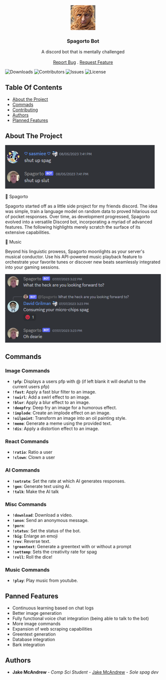 <br/>
<p align="center">
  <a href="https://github.com/Jake-mc221/Spag">
    <img src="images/avatar.jpg" alt="Logo" width="80" height="80">
  </a>

  <h3 align="center">Spagorto Bot</h3>

  <p align="center">
    A discord bot that is mentally challenged 
    <br/>
    <br/>
    <a href="https://github.com/Jake-mc221/Spag/issues">Report Bug</a>
    .
    <a href="https://github.com/Jake-mc221/Spag/issues">Request Feature</a>
  </p>
</p>

![Downloads](https://img.shields.io/github/downloads/Jake-mc221/Spag/total) ![Contributors](https://img.shields.io/github/contributors/Jake-mc221/Spag?color=dark-green) ![Issues](https://img.shields.io/github/issues/Jake-mc221/Spag) ![License](https://img.shields.io/github/license/Jake-mc221/Spag) 

## Table Of Contents

* [About the Project](#about-the-project)
* [Commads](#commands)
* [Contributing](#contributing)
* [Authors](#authors)
* [Planned Features](#planned-features)

## About The Project

![Screen Shot](images/1.png
)


🤖 Spagorto

Spagorto started off as a little side project for my friends discord. The idea was simple, train a language model on random data to proved hilarious out of pocket responses. Over time, as development progressed, Spagorto evolved into a versatile Discord bot, incorporating a myriad of advanced features. The following highlights merely scratch the surface of its extensive capabilities. 

🎵 Music 

Beyond his linguistic prowess, Spagorto moonlights as your server's musical conductor. Use his API-powered music playback feature to orchestrate your favorite tunes or discover new beats seamlessly integrated into your gaming sessions.

![Screen Shot](images/3.png)


## Commands

### Image Commands

- **`!pfp`**: Displays a users pfp with @ (if left blank it will deafult to the current users pfp)
- **`!fast`**: Apply a fast blur filter to an image.
- **`!swirl`**: Add a swirl effect to an image.
- **`!blur`**: Apply a blur effect to an image.
- **`!deepfry`**: Deep fry an image for a humorous effect.
- **`!implode`**: Create an implode effect on an image.
- **`!oilpaint`**: Transform an image into an oil painting style.
- **`!meme`**: Generate a meme using the provided text.
- **`!dis`**: Apply a distortion effect to an image.

### React Commands

- **`!ratio`**: Ratio a user 
- **`!clown`**: Clown a user 

### AI Commands

- **`!setrate`**: Set the rate at which AI generates responses.
- **`!gen`**: Generate text using AI.
- **`!talk`**: Make the AI talk

### Misc Commands

- **`!download`**: Download a video.
- **`!anon`**: Send an anonymous message.
- **`!porn`**: 
- **`!status`**: Set the status of the bot.
- **`!big`**: Enlarge an emoji
- **`!rev`**: Reverse text.
- **`!greentext`**: Generate a greentext with or without a prompt 
- **`!settemp`**: Sets the creativity rate for spag
- **`!roll`**: Roll the dice!

### Music Commands

- **`!play`**: Play music from youtube. 

## Panned Features 
- Continuous learning based on chat logs
- Better image generation 
- Fully functional voice chat integration (being able to talk to the bot)
- More image commands 
- Expansion of web scraping capabilities
- Greentext generation 
- Database integration 
- Bark integration

## Authors

* **Jake McAndrew** - *Comp Sci Student* - [Jake McAndrew](https://github.com/Jake-mc221) - *Sole spag dev*
